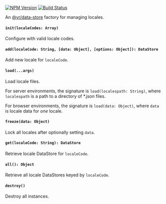 [![NPM Version](https://img.shields.io/npm/v/@yr/data-store-locales.svg?style=flat)](https://npmjs.org/package/@yr/data-store-locales)
[![Build Status](https://img.shields.io/travis/YR/data-store-locales.svg?style=flat)](https://travis-ci.org/YR/data-store-locales?branch=master)

An [@yr/data-store](https://github.com/YR/data-store) factory for managing locales.

#### `init(localeCodes: Array)`
Configure with valid locale codes.

#### `add(localeCode: String, [data: Object], [options: Object]): DataStore`
Add new locale for `localeCode`.

#### `load(...args)`
Load locale files.

For server environments, the signature is `load(localespath: String)`, where `localespath` is a path to a directory of *.json files.

For browser environments, the signature is `load(data: Object)`, where `data` is locale data for *one* locale.

#### `freeze(data: Object)`
Lock all locales after optionally setting `data`.

#### `get(localeCode: String): DataStore`
Retrieve locale DataStore for `localeCode`.

#### `all(): Object`
Retrieve all locale DataStores keyed by `localeCode`.

#### `destroy()`
Destroy all instances.